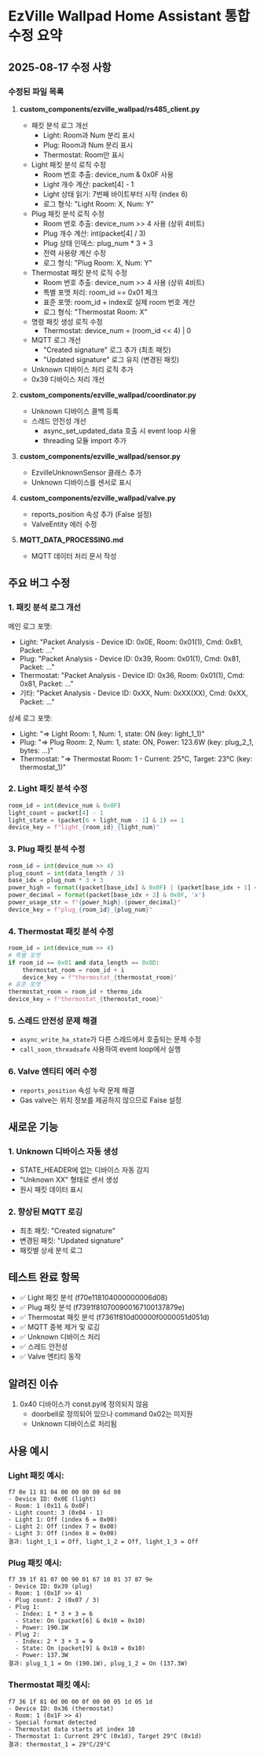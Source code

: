 # EzVille Wallpad Home Assistant 통합 수정 요약

## 2025-08-17 수정 사항

### 수정된 파일 목록

1. **custom_components/ezville_wallpad/rs485_client.py**
   - 패킷 분석 로그 개선
     - Light: Room과 Num 분리 표시
     - Plug: Room과 Num 분리 표시
     - Thermostat: Room만 표시
   - Light 패킷 분석 로직 수정
     - Room 번호 추출: device_num & 0x0F 사용
     - Light 개수 계산: packet[4] - 1
     - Light 상태 읽기: 7번째 바이트부터 시작 (index 6)
     - 로그 형식: "Light Room: X, Num: Y"
   - Plug 패킷 분석 로직 수정
     - Room 번호 추출: device_num >> 4 사용 (상위 4비트)
     - Plug 개수 계산: int(packet[4] / 3)
     - Plug 상태 인덱스: plug_num * 3 + 3
     - 전력 사용량 계산 수정
     - 로그 형식: "Plug Room: X, Num: Y"
   - Thermostat 패킷 분석 로직 수정
     - Room 번호 추출: device_num >> 4 사용 (상위 4비트)
     - 특별 포맷 처리: room_id == 0x01 체크
     - 표준 포맷: room_id + index로 실제 room 번호 계산
     - 로그 형식: "Thermostat Room: X"
   - 명령 패킷 생성 로직 수정
     - Thermostat: device_num = (room_id << 4) | 0
   - MQTT 로그 개선
     - "Created signature" 로그 추가 (최초 패킷)
     - "Updated signature" 로그 유지 (변경된 패킷)
   - Unknown 디바이스 처리 로직 추가
   - 0x39 디바이스 처리 개선

2. **custom_components/ezville_wallpad/coordinator.py**
   - Unknown 디바이스 콜백 등록
   - 스레드 안전성 개선
     - async_set_updated_data 호출 시 event loop 사용
     - threading 모듈 import 추가

3. **custom_components/ezville_wallpad/sensor.py**
   - EzvilleUnknownSensor 클래스 추가
   - Unknown 디바이스를 센서로 표시

4. **custom_components/ezville_wallpad/valve.py**
   - reports_position 속성 추가 (False 설정)
   - ValveEntity 에러 수정

5. **MQTT_DATA_PROCESSING.md**
   - MQTT 데이터 처리 문서 작성

## 주요 버그 수정

### 1. 패킷 분석 로그 개선
메인 로그 포맷:
- Light: "Packet Analysis - Device ID: 0x0E, Room: 0x01(1), Cmd: 0x81, Packet: ..."
- Plug: "Packet Analysis - Device ID: 0x39, Room: 0x01(1), Cmd: 0x81, Packet: ..."
- Thermostat: "Packet Analysis - Device ID: 0x36, Room: 0x01(1), Cmd: 0x81, Packet: ..."
- 기타: "Packet Analysis - Device ID: 0xXX, Num: 0xXX(XX), Cmd: 0xXX, Packet: ..."

상세 로그 포맷:
- Light: "=> Light Room: 1, Num: 1, state: ON (key: light_1_1)"
- Plug: "=> Plug Room: 2, Num: 1, state: ON, Power: 123.6W (key: plug_2_1, bytes: ...)"
- Thermostat: "=> Thermostat Room: 1 - Current: 25°C, Target: 23°C (key: thermostat_1)"

### 2. Light 패킷 분석 수정
```python
room_id = int(device_num & 0x0F)
light_count = packet[4] - 1
light_state = (packet[6 + light_num - 1] & 1) == 1
device_key = f"light_{room_id}_{light_num}"
```

### 3. Plug 패킷 분석 수정
```python
room_id = int(device_num >> 4)
plug_count = int(data_length / 3)
base_idx = plug_num * 3 + 3
power_high = format((packet[base_idx] & 0x0F) | (packet[base_idx + 1] << 4) | (packet[base_idx + 2] >> 4), 'x')
power_decimal = format(packet[base_idx + 2] & 0x0F, 'x')
power_usage_str = f"{power_high}.{power_decimal}"
device_key = f"plug_{room_id}_{plug_num}"
```

### 4. Thermostat 패킷 분석 수정
```python
room_id = int(device_num >> 4)
# 특별 포맷
if room_id == 0x01 and data_length == 0x0D:
    thermostat_room = room_id + i
    device_key = f"thermostat_{thermostat_room}"
# 표준 포맷
thermostat_room = room_id + thermo_idx
device_key = f"thermostat_{thermostat_room}"
```

### 5. 스레드 안전성 문제 해결
- `async_write_ha_state`가 다른 스레드에서 호출되는 문제 수정
- `call_soon_threadsafe` 사용하여 event loop에서 실행

### 6. Valve 엔티티 에러 수정
- `reports_position` 속성 누락 문제 해결
- Gas valve는 위치 정보를 제공하지 않으므로 False 설정

## 새로운 기능

### 1. Unknown 디바이스 자동 생성
- STATE_HEADER에 없는 디바이스 자동 감지
- "Unknown XX" 형태로 센서 생성
- 원시 패킷 데이터 표시

### 2. 향상된 MQTT 로깅
- 최초 패킷: "Created signature"
- 변경된 패킷: "Updated signature"
- 패킷별 상세 분석 로그

## 테스트 완료 항목

- ✅ Light 패킷 분석 (f70e118104000000006d08)
- ✅ Plug 패킷 분석 (f7391f810700900167100137879e)
- ✅ Thermostat 패킷 분석 (f7361f810d00000f0000051d051d)
- ✅ MQTT 중복 제거 및 로깅
- ✅ Unknown 디바이스 처리
- ✅ 스레드 안전성
- ✅ Valve 엔티티 동작

## 알려진 이슈

1. 0x40 디바이스가 const.py에 정의되지 않음
   - doorbell로 정의되어 있으나 command 0x02는 미지원
   - Unknown 디바이스로 처리됨

## 사용 예시

### Light 패킷 예시:
```
f7 0e 11 81 04 00 00 00 00 6d 08
- Device ID: 0x0E (light)
- Room: 1 (0x11 & 0x0F)
- Light count: 3 (0x04 - 1)
- Light 1: Off (index 6 = 0x00)
- Light 2: Off (index 7 = 0x00)
- Light 3: Off (index 8 = 0x00)
결과: light_1_1 = Off, light_1_2 = Off, light_1_3 = Off
```

### Plug 패킷 예시:
```
f7 39 1f 81 07 00 90 01 67 10 01 37 87 9e
- Device ID: 0x39 (plug)
- Room: 1 (0x1F >> 4)
- Plug count: 2 (0x07 / 3)
- Plug 1:
  - Index: 1 * 3 + 3 = 6
  - State: On (packet[6] & 0x10 = 0x10)
  - Power: 190.1W
- Plug 2:
  - Index: 2 * 3 + 3 = 9
  - State: On (packet[9] & 0x10 = 0x10)
  - Power: 137.3W
결과: plug_1_1 = On (190.1W), plug_1_2 = On (137.3W)
```

### Thermostat 패킷 예시:
```
f7 36 1f 81 0d 00 00 0f 00 00 05 1d 05 1d
- Device ID: 0x36 (thermostat)
- Room: 1 (0x1F >> 4)
- Special format detected
- Thermostat data starts at index 10
- Thermostat 1: Current 29°C (0x1d), Target 29°C (0x1d)
결과: thermostat_1 = 29°C/29°C
```
